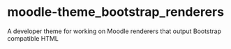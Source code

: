 moodle-theme_bootstrap_renderers
================================

A developer theme for working on Moodle renderers that output Bootstrap compatible HTML